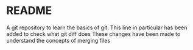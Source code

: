 # README #

A git repository to learn the basics of git. This line in particular has been added to check what git diff does
These changes have been made to understand the concepts of merging files

